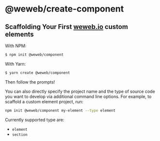 # @weweb/create-component

## Scaffolding Your First [weweb.io](https://www.weweb.io/) custom elements

With NPM:

```bash
$ npm init @weweb/component
```

With Yarn:

```bash
$ yarn create @weweb/component
```

Then follow the prompts!

You can also directly specify the project name and the type of source code you want to develop via additional command line options. For example, to scaffold a custom element project, run:

```bash
npm init @weweb/component my-element --type element
```

Currently supported type are:

- `element`
- `section`